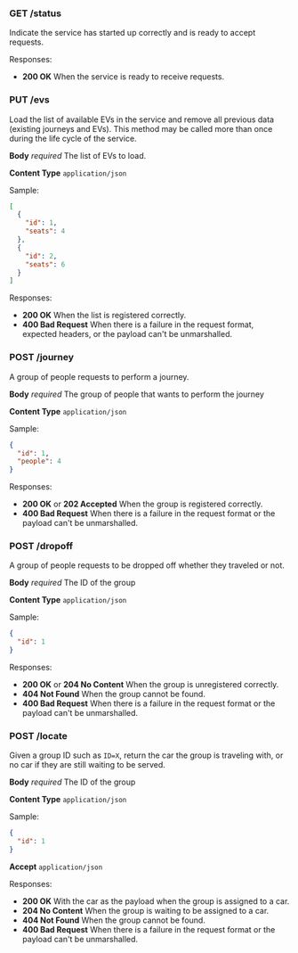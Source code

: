 ### GET /status

Indicate the service has started up correctly and is ready to accept requests.

Responses:

* **200 OK** When the service is ready to receive requests.

### PUT /evs

Load the list of available EVs in the service and remove all previous data
(existing journeys and EVs). This method may be called more than once during
the life cycle of the service.

**Body** _required_ The list of EVs to load.

**Content Type** `application/json`

Sample:

```json
[
  {
    "id": 1,
    "seats": 4
  },
  {
    "id": 2,
    "seats": 6
  }
]
```

Responses:

* **200 OK** When the list is registered correctly.
* **400 Bad Request** When there is a failure in the request format, expected
  headers, or the payload can't be unmarshalled.

### POST /journey

A group of people requests to perform a journey.

**Body** _required_ The group of people that wants to perform the journey

**Content Type** `application/json`

Sample:

```json
{
  "id": 1,
  "people": 4
}
```

Responses:

* **200 OK** or **202 Accepted** When the group is registered correctly.
* **400 Bad Request** When there is a failure in the request format or the
  payload can't be unmarshalled.

### POST /dropoff

A group of people requests to be dropped off whether they traveled or not.

**Body** _required_ The ID of the group

**Content Type** `application/json`

Sample:

```json
{
  "id": 1
}
```

Responses:

* **200 OK** or **204 No Content** When the group is unregistered correctly.
* **404 Not Found** When the group cannot be found.
* **400 Bad Request** When there is a failure in the request format or the
  payload can't be unmarshalled.

### POST /locate

Given a group ID such as `ID=X`, return the car the group is traveling
with, or no car if they are still waiting to be served.

**Body** _required_ The ID of the group

**Content Type** `application/json`

Sample:

```json
{
  "id": 1
}
```

**Accept** `application/json`

Responses:

* **200 OK** With the car as the payload when the group is assigned to a car.
* **204 No Content** When the group is waiting to be assigned to a car.
* **404 Not Found** When the group cannot be found.
* **400 Bad Request** When there is a failure in the request format or the
  payload can't be unmarshalled.
